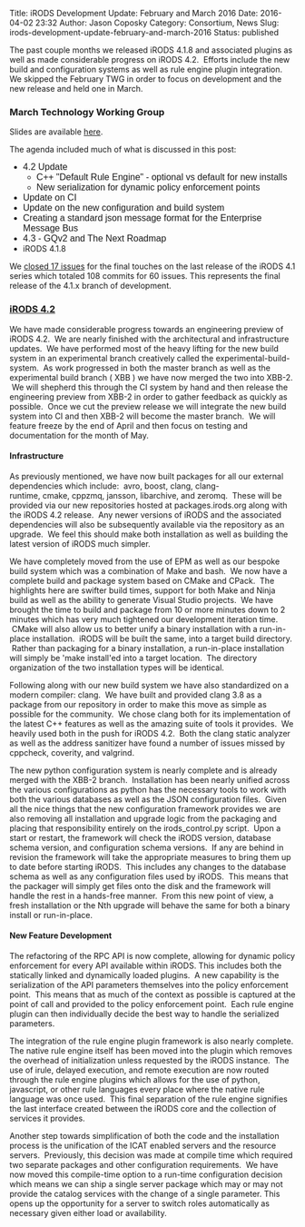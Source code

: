 Title: iRODS Development Update: February and March 2016
Date: 2016-04-02 23:32
Author: Jason Coposky
Category: Consortium, News
Slug: irods-development-update-february-and-march-2016
Status: published

The past couple months we released iRODS 4.1.8 and associated plugins as
well as made considerable progress on iRODS 4.2.  Efforts include the
new build and configuration systems as well as rule engine plugin
integration. We skipped the February TWG in order to focus on
development and the new release and held one in March.  
<!--more-->

### March Technology Working Group

Slides are available
[here](http://slides.com/jasoncoposky/twg-march-14-2016#/).

The agenda included much of what is discussed in this post:

-   <span
    style="font-family: 'Times New Roman', serif; font-size: medium;"><span
    style="font-family: Calibri, sans-serif;">4.2 Update</span></span>
    -   <span
        style="font-family: 'Times New Roman', serif; font-size: medium;"><span
        style="font-family: Calibri, sans-serif;">C++ "Default Rule
        Engine" - optional vs default for new installs</span></span>
    -   <span
        style="font-family: 'Times New Roman', serif; font-size: medium;"><span
        style="font-family: Calibri, sans-serif;">New serialization for
        dynamic policy enforcement points</span></span>
-   <span
    style="font-family: 'Times New Roman', serif; font-size: medium;"><span
    style="font-family: Calibri, sans-serif;">Update on CI</span></span>
-   <span
    style="font-family: 'Times New Roman', serif; font-size: medium;"><span
    style="font-family: Calibri, sans-serif;">Update on the new
    configuration and build system</span></span>
-   <span
    style="font-family: 'Times New Roman', serif; font-size: medium;"><span
    style="font-family: Calibri, sans-serif;">Creating a standard
    json message format for the Enterprise Message
    Bus</span></span><span
    style="font-family: 'Times New Roman', serif; font-size: medium;"><span
    style="font-family: Calibri, sans-serif;"> </span></span>
-   <span
    style="font-family: 'Times New Roman', serif; font-size: medium;"><span
    style="font-family: Calibri, sans-serif;">4.3 - GQv2 and The Next
    Roadmap</span></span>
-   iRODS 4.1.8

We [closed 17
issues](https://github.com/irods/irods/issues?utf8=%E2%9C%93&q=closed%3A%222016-02-01..2016-02-29%22+milestone%3A4.1.8+)
for the final touches on the last release of the iRODS 4.1 series which
totaled 108 commits for 60 issues. This represents the final release of
the 4.1.x branch of development.

### [iRODS 4.2](https://github.com/irods/irods/issues?utf8=%E2%9C%93&q=closed%3A%222016-02-01..2016-03-31%22+milestone%3A4.2.0+)

We have made considerable progress towards an engineering preview of
iRODS 4.2.  We are nearly finished with the architectural and
infrastructure updates.  We have performed most of the heavy lifting for
the new build system in an experimental branch creatively called the
experimental-build-system.  As work progressed in both the master branch
as well as the experimental build branch ( XBB ) we have now merged the
two into XBB-2.  We will shepherd this through the CI system by hand and
then release the engineering preview from XBB-2 in order to gather
feedback as quickly as possible.  Once we cut the preview release we
will integrate the new build system into CI and then XBB-2 will become
the master branch.  We will feature freeze by the end of April and then
focus on testing and documentation for the month of May.

#### Infrastructure

As previously mentioned, we have now built packages for all our external
dependencies which include:  avro, boost, clang,
clang-runtime, cmake, cppzmq, jansson, libarchive, and zeromq.  These
will be provided via our new repositories hosted at packages.irods.org
along with the iRODS 4.2 release.  Any newer versions of iRODS and the
associated dependencies will also be subsequently available via the
repository as an upgrade.  We feel this should make both installation as
well as building the latest version of iRODS much simpler.

We have completely moved from the use of EPM as well as our bespoke
build system which was a combination of Make and bash.  We now have a
complete build and package system based on CMake and CPack.  The
highlights here are swifter build times, support for both Make and Ninja
build as well as the ability to generate Visual Studio projects.  We
have brought the time to build and package from 10 or more minutes down
to 2 minutes which has very much tightened our
development iteration time.  CMake will also allow us to better unify a
binary installation with a run-in-place installation.  iRODS will be
built the same, into a target build directory.  Rather than packaging
for a binary installation, a run-in-place installation will simply be
'make install'ed into a target location.  The directory organization of
the two installation types will be identical.

Following along with our new build system we have also standardized on a
modern compiler: clang.  We have built and provided clang 3.8 as a
package from our repository in order to make this move as simple as
possible for the community.  We chose clang both for its implementation
of the latest C++ features as well as the amazing suite of tools it
provides.  We heavily used both in the push for iRODS 4.2.  Both the
clang static analyzer as well as the address sanitizer have found a
number of issues missed by cppcheck, coverity, and valgrind.

The new python configuration system is nearly complete and is already
merged with the XBB-2 branch.  Installation has been nearly unified
across the various configurations as python has the necessary tools to
work with both the various databases as well as the JSON configuration
files.  Given all the nice things that the new configuration framework
provides we are also removing all installation and upgrade logic from
the packaging and placing that responsibility entirely on the
irods\_control.py script.  Upon a start or restart, the framework will
check the iRODS version, database schema version, and configuration
schema versions.  If any are behind in revision the framework will take
the appropriate measures to bring them up to date before starting iRODS.
 This includes any changes to the database schema as well as any
configuration files used by iRODS.  This means that the packager will
simply get files onto the disk and the framework will handle the rest in
a hands-free manner.  From this new point of view, a fresh installation
or the Nth upgrade will behave the same for both a binary install or
run-in-place.

#### New Feature Development

The refactoring of the RPC API is now complete, allowing for dynamic
policy enforcement for every API available within iRODS. This includes
both the statically linked and dynamically loaded plugins.  A new
capability is the serialization of the API parameters themselves into
the policy enforcement point.  This means that as much of the context as
possible is captured at the point of call and provided to the policy
enforcement point.  Each rule engine plugin can then individually decide
the best way to handle the serialized parameters.

The integration of the rule engine plugin framework is also nearly
complete. The native rule engine itself has been moved into the plugin
which removes the overhead of initialization unless requested by the
iRODS instance.  The use of irule, delayed execution, and remote
execution are now routed through the rule engine plugins which allows
for the use of python, javascript, or other rule languages every place
where the native rule language was once used.  This final separation of
the rule engine signifies the last interface created between the iRODS
core and the collection of services it provides.

Another step towards simplification of both the code and the
installation process is the unification of the ICAT enabled servers and
the resource servers.  Previously, this decision was made at compile
time which required two separate packages and other configuration
requirements.  We have now moved this compile-time option to a run-time
configuration decision which means we can ship a single server package
which may or may not provide the catalog services with the change of a
single parameter. This opens up the opportunity for a server to switch
roles automatically as necessary given either load or availability.
